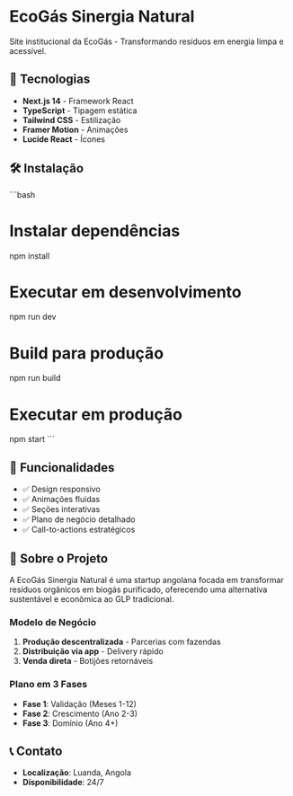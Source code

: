 # EcoGás Sinergia Natural

Site institucional da EcoGás - Transformando resíduos em energia limpa e acessível.

## 🚀 Tecnologias

- **Next.js 14** - Framework React
- **TypeScript** - Tipagem estática
- **Tailwind CSS** - Estilização
- **Framer Motion** - Animações
- **Lucide React** - Ícones

## 🛠️ Instalação

\`\`\`bash
# Instalar dependências
npm install

# Executar em desenvolvimento
npm run dev

# Build para produção
npm run build

# Executar em produção
npm start
\`\`\`

## 📱 Funcionalidades

- ✅ Design responsivo
- ✅ Animações fluidas
- ✅ Seções interativas
- ✅ Plano de negócio detalhado
- ✅ Call-to-actions estratégicos

## 🌱 Sobre o Projeto

A EcoGás Sinergia Natural é uma startup angolana focada em transformar resíduos orgânicos em biogás purificado, oferecendo uma alternativa sustentável e econômica ao GLP tradicional.

### Modelo de Negócio

1. **Produção descentralizada** - Parcerias com fazendas
2. **Distribuição via app** - Delivery rápido
3. **Venda direta** - Botijões retornáveis

### Plano em 3 Fases

- **Fase 1**: Validação (Meses 1-12)
- **Fase 2**: Crescimento (Ano 2-3)  
- **Fase 3**: Domínio (Ano 4+)

## 📞 Contato

- **Localização**: Luanda, Angola
- **Disponibilidade**: 24/7
